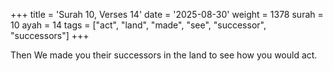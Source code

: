 +++
title = 'Surah 10, Verses 14'
date = '2025-08-30'
weight = 1378
surah = 10
ayah = 14
tags = ["act", "land", "made", "see", "successor", "successors"]
+++

Then We made you their successors in the land to see how you would act.